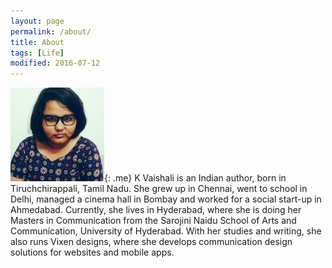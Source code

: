 ```yaml
---
layout: page
permalink: /about/
title: About
tags: [Life]
modified: 2016-07-12
---
```


![image-left](/images/me.jpg){: .me} K Vaishali is an Indian author, born in Tiruchchirappali, Tamil Nadu. She grew up in Chennai, went to school in Delhi, managed a cinema hall in Bombay and worked for a social start-up in Ahmedabad. Currently, she lives in Hyderabad, where she is doing her Masters in Communication from the Sarojini Naidu School of Arts and Communication, University of Hyderabad. With her studies and writing, she also runs Vixen designs, where she develops communication design solutions for websites and mobile apps.  